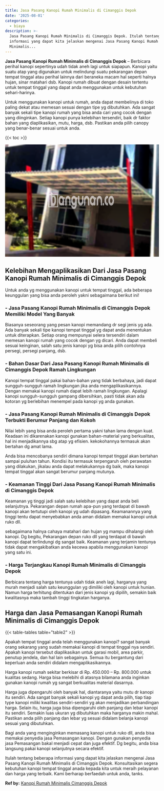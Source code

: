 ```yaml
---
title: Jasa Pasang Kanopi Rumah Minimalis di Cimanggis Depok
date: '2025-08-01'
categories:
  - biaya
description: >-
  Jasa Pasang Kanopi Rumah Minimalis di Cimanggis Depok. Itulah tentang beberapa
  informasi yang dapat kita jelaskan mengenai Jasa Pasang Kanopi Rumah
  Minimalis...
---
```


**Jasa Pasang Kanopi Rumah Minimalis di Cimanggis Depok** – Berbicara perihal kanopi sepertinya udah tidak aneh lagi untuk siapapun. Kanopi yaitu suatu atap yang digunakan untuk melindungi suatu pekarangan depan tempat tinggal atau perihal lainnya dari beraneka macam hal seperti halnya hujan, sinar matahari dsb. Kanopi rumah dibuat dengan desain tertentu untuk tempat tinggal yang dapat anda menggunakan untuk kebutuhan sehari-harinya.

Untuk menggunakan kanopi untuk rumah, anda dapat membelinya di toko paling dekat atau memesan sesuai dengan tipe yg dibutuhkan. Ada sangat banyak sekali tipe kanopi rumah yang bisa anda cari yang cocok dengan yang diinginkan. Setiap kanopi punya kelebihan tersendiri, baik dr faktor bahan yang diaplikasikan, mutu, harga, dsb. Pastikan anda pilih canopy yang benar-benar sesuai untuk anda.

{{< toc >}}

![Jasa Pasang Kanopi Rumah Minimalis di Cimanggis Depok](/images/harga-kanopi-minimalis-70.png)

## Kelebihan Mengaplikasikan Dari Jasa Pasang Kanopi Rumah Minimalis di Cimanggis Depok

Untuk anda yg menggunakan kanopi untuk tempat tinggal, ada beberapa keunggulan yang bisa anda peroleh yakni sebagaimana berikut ini!

### \- Jasa Pasang Kanopi Rumah Minimalis di Cimanggis Depok Memiliki Model Yang Banyak

Biasanya seseorang yang pesan kanopi memandang dr segi jenis yg ada. Ada banyak sekali tipe kanopi tempat tinggal yg dapat anda menentukan untuk diterapkan. Setiap orang mempunyai selera tersendiri dalam memesan kanopi rumah yang cocok dengan yg dicari. Anda dapat membeli sesuai keinginan, salah satu jenis kanopi yg bisa anda pilih contohnya persegi, persegi panjang, dsb.

### \- Bahan Dasar Dari Jasa Pasang Kanopi Rumah Minimalis di Cimanggis Depok Ramah Lingkungan

Kanopi tempat tinggal pakai bahan-bahan yang tidak berbahaya, jadi dapat sungguh-sungguh ramah lingkungan jika anda mengaplikasikannya. Dengan memakai kanopi rumah dapat lebih ramah lingkungan. Apalagi kanopi sungguh-sungguh gampang dibersihkan, pasti tidak akan ada kotoran yg berlebihan menempel pada kanopi yg anda gunakan.

### \- Jasa Pasang Kanopi Rumah Minimalis di Cimanggis Depok Terbukti Berumur Panjang dan Kokoh

Nilai lebih yang bisa anda peroleh pertama yakni tahan lama dengan kuat. Keadaan ini dikarenakan kanopi gunakan bahan-material yang berkualitas, hal ini menjadikannya sbg atap yg efisien. kekokohannya termasuk akan bertahan dg amat lama.

Anda bisa mencobanya sendiri dimana kanopi tempat tinggal akan bertahan sampai puluhan tahun. Kondisi itu termasuk terpengaruh oleh perawatan yang dilakukan, jikalau anda dapat melakukannya dg baik, maka kanopi tempat tinggal akan sangat berumur panjang mutunya.

### \- Keamanan Tinggi Dari Jasa Pasang Kanopi Rumah Minimalis di Cimanggis Depok

Keamanan yg tinggi jadi salah satu kelebihan yang dapat anda beli selanjutnya. Pekarangan depan rumah apa-pun yang terdapat di bawah kanopi akan tertutupi oleh kanopi yg udah dipasang. Keamanannya yang tinggi tentu dapat menyebabkan anda aman didalam memakai kanopi untuk ruko dll.

sebagaimana halnya cahaya matahari dan hujan yg mampu dihalangi oleh kanopi. Dg begitu, Pekarangan depan ruko dll yang terdapat di bawah kanopi dapat terlindungi dg sangat baik. Keamanan yang terjamin tentunya tidak dapat mengakibatkan anda kecewa apabila menggunakan kanopi yang satu ini.

### \- Harga Terjangkau Kanopi Rumah Minimalis di Cimanggis Depok

Berbicara tentang harga tentunya udah tidak aneh lagi, harganya yang murah menjadi salah satu keunggulan yg dimiliki oleh kanopi untuk hunian. Namun harga terhitung ditentukan dari jenis kanopi yg dipilih, semakin baik kwalitasnya maka tambah tinggi tingkatan harganya.

## Harga dan Jasa Pemasangan Kanopi Rumah Minimalis di Cimanggis Depok

{{< table-tables table="table2" >}}

Apakah tempat tinggal anda telah menggunakan kanopi? sangat banyak orang sekarang yang sudah memakai kanopi di tempat tinggal nya sendiri. Apakah kanopi tersebut diaplikasikan untuk garasi mobil, area parkir, penutup jendela, dan hal lain sebagainya. Semua itu bergantung dari keperluan anda sendiri didalam mengaplikasikannya.

Harga kanopi rumah sekitar berkisar di Rp. 450.000 – Rp. 800.000 untuk kualitas sedang. Harga bisa melebihi di atasnya bilamana anda inginkan gunakan kanopi rumah yg sangat berkualitas material dasarnya.

Harga juga dipengaruhi oleh banyak hal, diantaranya yaitu mutu dr kanopi itu sendiri. Ada sangat banyak sekali kanopi yg dapat anda pilih, tiap tiap type kanopi miliki kwalitas sendiri-sendiri yg akan menjadikan perbandingan harga. Selain itu, harga juga bisa dipengaruhi oleh panjang dan lebar kanopi itu sendiri. Semakin luas ukuran yg dibutuhkan maka harganya makin mahal. Pastikan anda pilih panjang dan lebar yg sesuai didalam belanja kanopi sesuai yang dibutuhkan.

Bagi anda yang menginginkan memasang kanopi untuk ruko dll, anda bisa memakai penyedia jasa Pemasangan kanopi. Dengan gunakan penyedia jasa Pemasangan bakal menjadi cepat dan juga efektif. Dg begitu, anda bisa langsung pakai kanopi selanjutnya secara efektif.

Itulah tentang beberapa informasi yang dapat kita jelaskan mengenai Jasa Pasang Kanopi Rumah Minimalis di Cimanggis Depok. Konsultasikan segera kebutuhan kanopi tempat tinggal anada kepada kita untuk meraih pelayanan dan harga yang terbaik. Kami berharap berfaedah untuk anda, tanks.

**Ref by:**  [Kanopi Rumah Minimalis Cimanggis Depok](https://id.wikipedia.org/wiki/Kanopi)

